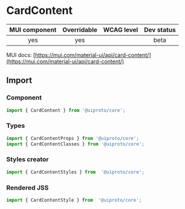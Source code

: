 # CardContent

MUI component | Overridable | WCAG level | Dev status
:-----------: | :---------: | :--------: | :------------:
yes | yes | | beta

MUI docs: [https://mui.com/material-ui/api/card-content/](https://mui.com/material-ui/api/card-content/)

## Import

### Component
```javascript
import { CardContent } from '@uiproto/core';
```
### Types
```javascript
import { CardContentProps } from '@uiproto/core';
import { CardContentClasses } from '@uiproto/core';
```

### Styles creator
```javascript
import { CardContentStyles } from  '@uiproto/core';
```

### Rendered JSS
```javascript
import { CardContentStyle } from  '@uiproto/core';
```

